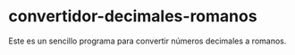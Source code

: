 # convertidor-decimales-romanos
Este es un sencillo programa para convertir números decimales a romanos.
